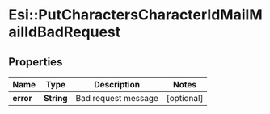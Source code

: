 # Esi::PutCharactersCharacterIdMailMailIdBadRequest

## Properties
Name | Type | Description | Notes
------------ | ------------- | ------------- | -------------
**error** | **String** | Bad request message | [optional] 


